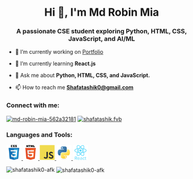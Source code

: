 <h1 align="center">Hi 👋, I'm Md Robin Mia</h1>
<h3 align="center">A passionate CSE student exploring Python, HTML, CSS, JavaScript, and AI/ML</h3>

- 🔭 I’m currently working on [Portfolio](https://robinprofile.netlify.app)

- 🌱 I’m currently learning **React.js**

- 💬 Ask me about **Python, HTML, CSS, and JavaScript.**

- 📫 How to reach me **Shafatashik0@gmail.com**

<h3 align="left">Connect with me:</h3>
<p align="left">
<a href="https://linkedin.com/in/md-robin-mia-562a32181" target="blank"><img align="center" src="https://raw.githubusercontent.com/rahuldkjain/github-profile-readme-generator/master/src/images/icons/Social/linked-in-alt.svg" alt="md-robin-mia-562a32181" height="30" width="40" /></a>
<a href="https://fb.com/shafatashik.fvb" target="blank"><img align="center" src="https://raw.githubusercontent.com/rahuldkjain/github-profile-readme-generator/master/src/images/icons/Social/facebook.svg" alt="shafatashik.fvb" height="30" width="40" /></a>
</p>

<h3 align="left">Languages and Tools:</h3>
<p align="left"> <a href="https://www.w3schools.com/css/" target="_blank" rel="noreferrer"> <img src="https://raw.githubusercontent.com/devicons/devicon/master/icons/css3/css3-original-wordmark.svg" alt="css3" width="40" height="40"/> </a> <a href="https://www.w3.org/html/" target="_blank" rel="noreferrer"> <img src="https://raw.githubusercontent.com/devicons/devicon/master/icons/html5/html5-original-wordmark.svg" alt="html5" width="40" height="40"/> </a> <a href="https://developer.mozilla.org/en-US/docs/Web/JavaScript" target="_blank" rel="noreferrer"> <img src="https://raw.githubusercontent.com/devicons/devicon/master/icons/javascript/javascript-original.svg" alt="javascript" width="40" height="40"/> </a> <a href="https://www.python.org" target="_blank" rel="noreferrer"> <img src="https://raw.githubusercontent.com/devicons/devicon/master/icons/python/python-original.svg" alt="python" width="40" height="40"/> </a> <a href="https://reactjs.org/" target="_blank" rel="noreferrer"> <img src="https://raw.githubusercontent.com/devicons/devicon/master/icons/react/react-original-wordmark.svg" alt="react" width="40" height="40"/> </a> </p>

<p><img align="left" src="https://github-readme-stats.vercel.app/api/top-langs?username=shafatashik0-afk&show_icons=true&locale=en&layout=compact" alt="shafatashik0-afk" /></p>

<p>&nbsp;<img align="center" src="https://github-readme-stats.vercel.app/api?username=shafatashik0-afk&show_icons=true&locale=en" alt="shafatashik0-afk" /></p>
